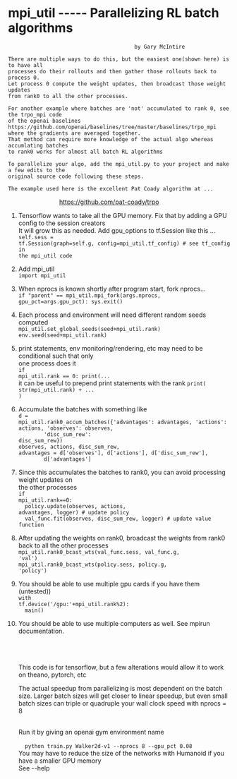 

# mpi_util   -----  Parallelizing RL batch algorithms
                                            by Gary McIntire

    There are multiple ways to do this, but the easiest one(shown here) is to have all 
    processes do their rollouts and then gather those rollouts back to process 0. 
    Let process 0 compute the weight updates, then broadcast those weight updates 
    from rank0 to all the other processes.

    For another example where batches are 'not' accumulated to rank 0, see the trpo_mpi code 
    of the openai baselines https://github.com/openai/baselines/tree/master/baselines/trpo_mpi  
    where the gradients are averaged together.
    That method can require more knowledge of the actual algo whereas accumlating batches 
    to rank0 works for almost all batch RL algorithms
    
    To parallelize your algo, add the mpi_util.py to your project and make a few edits to the 
    original source code following these steps. 
    
    The example used here is the excellent Pat Coady algorithm at ...
  
 &emsp;&emsp;&emsp;&emsp;&emsp;&emsp;&emsp;&emsp; <a href="https://github.com/pat-coady/trpo"> https://github.com/pat-coady/trpo</a>
    

1. Tensorflow wants to take all the GPU memory. Fix that by adding a GPU config to the session creators <br>
    It will grow this as needed. Add gpu_options to tf.Session like this ...<br>
    <code>self.sess = tf.Session(graph=self.g, config=mpi_util.tf_config)  # see tf_config in the mpi_util code 
    </code>

2. Add mpi_util<br>
	<code>import mpi_util</code>

3. When nprocs is known shortly after program start, fork nprocs...<br>
	<code>if "parent" == mpi_util.mpi_fork(args.nprocs, gpu_pct=args.gpu_pct): sys.exit()</code>

4. Each process and environment will need different random seeds computed<br>
    <code>mpi_util.set_global_seeds(seed+mpi_util.rank)</code><br>
    <code>env.seed(seed+mpi_util.rank)</code>

5. print statements, env monitoring/rendering, etc may need to be conditional such that only <br>
    one process does it<br>
    <code>if mpi_util.rank == 0: print(...</code><br>
    it can be useful to prepend print statements with the rank   <code>print( str(mpi_util.rank) + ... )</code>

6. Accumulate the batches with something like<br>
    <code>d = mpi_util.rank0_accum_batches({'advantages': advantages, 'actions': actions, 'observes': observes,</code> <br>
    <code>&emsp;&emsp;&emsp;&emsp;&emsp;&emsp;&emsp;&emsp;'disc_sum_rew': disc_sum_rew}) </code><br>
    <code>observes, actions, disc_sum_rew, advantages = d['observes'], d['actions'], d['disc_sum_rew'], </code><br>
    <code>&emsp;&emsp;&emsp;&emsp;&emsp;&emsp;&emsp;&emsp;d['advantages']</code>

7. Since this accumulates the batches to rank0, you can avoid processing weight updates on <br>
    the other processes<br>
    <code>if mpi_util.rank==0:</code><br>
        <code>&emsp;&emsp;policy.update(observes, actions, advantages, logger)  # update policy</code><br>
        <code>&emsp;&emsp;val_func.fit(observes, disc_sum_rew, logger)  # update value function</code>

8. After updating the weights on rank0, broadcast the weights from rank0 back to all the other processes<br>
    <code>mpi_util.rank0_bcast_wts(val_func.sess, val_func.g, 'val')</code><br>
    <code>mpi_util.rank0_bcast_wts(policy.sess, policy.g, 'policy')</code><br>
    
9. You should be able to use multiple gpu cards if you have them (untested))<br>
    <code>with tf.device('/gpu:'+mpi_util.rank%2):</code><br>
            <code>&emsp;&emsp;main()</code><br>
 
10. You should be able to use multiple computers as well. See mpirun documentation.<br><br><br><br>

    This code is for tensorflow, but a few alterations would allow it to work on theano, pytorch, etc

    The actual speedup from parallelizing is most dependent on the batch size. Larger batch sizes 
    will get closer to linear speedup, but even small batch sizes can triple or quadruple 
    your wall clock speed with nprocs = 8<br><br>
    
    Run it by giving an openai gym environment name<br><br>
        <code>&emsp;&emsp;python train.py Walker2d-v1 --nprocs 8 --gpu_pct 0.08</code><br>
        You may have to reduce the size of the networks with Humanoid if you have a smaller GPU memory<br>
        See --help

